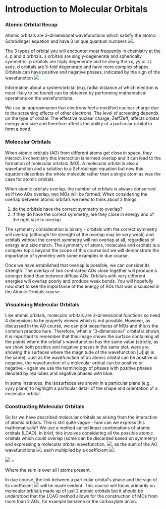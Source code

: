 # Introduction to Molecular Orbitals

### Atomic Orbital Recap 

Atomic orbitals are 3-dimensional wavefunctions which satisfy the atomic Schrödinger equation and have 3 unique quantum numbers <img src="https://render.githubusercontent.com/render/math?math=\displaystyle n, l, m_l ">. 

The 3 types of orbital you will encounter most frequently in chemistry at the s, p and d orbitals. s orbitals are singly-degenerate and spherically symmetric. p orbitals are triply degenerate and lie along the xx, yy or zz axes. d orbitals are 5-fold degenerate and have more complex shapes. Orbitals can have positive and negative phases, indicated by the sign of the wavefunction <img src="https://render.githubusercontent.com/render/math?math=\displaystyle \psi"> .

Information about a system/orbital (e.g. radial distance at which electron is most likely to be found) can be obtained by performing mathematical operations on the wavefunctions.

We use an approximation that electrons feel a modified nuclear charge due to the screening effects of other electrons. The level of screening depends on the type of orbital. The effective nuclear charge, ZeffZeff, affects orbital energy and size and therefore affects the ability of a particular orbital to form a bond.

### Molecular Orbitals

When atomic orbitals (AO) from different atoms get close in space, they interact. In chemistry this interaction is termed overlap and it can lead to the formation of molecular orbitals (MO). A molecular orbital is also a wavefunction and a solution to a Schrödinger equation but now this equation describes the whole molecule rather than a single atom as was the case for atomic orbitals. 

When atomic orbitals overlap, the number of orbitals is always conserved so if two AOs overlap, two MOs will be formed. 
When considering the overlap between atomic orbitals we need to think about 2 things:
1. do the orbitals have the correct symmetry to overlap?
2. if they do have the correct symmetry, are they close in energy and of the right size to overlap 


The symmetry consideration is binary - orbitals with the correct symmetry will overlap (although the strength of the overlap may be very weak) and orbitals without the correct symmetry will not overlap at all, regardless of energy and size match. The symmetry of atoms, molecules and orbitals is a complex topic beyond the scope of this course but we will demonstrate the importance of symmetry with some examples in due course. 
 
Once we have established that overlap is possible, we can consider its strength. The overlap of two contracted AOs close together will produce a stronger bond than between diffuse AOs. Orbitals with very different energies will overlap poorly and produce weak bonds. You will hopefully now start to see the importance of the energy of AOs that was discussed in the Atomic Orbitals course. 

### Visualising Molecular Orbitals 

Like atomic orbitals, molecular orbitals are 3-dimensional functions so need 4 dimensions to be properly viewed which is not possible. However, as discussed in the AO course, we can plot isosurfaces of MOs and this is the common practice here. Therefore, when a "3-dimensional" orbital is shown, it is important to remember that this image shows the surface containing all the points where the orbital's wavefunction has the same value (strictly, as we show both positive and negative phases in the same plot, were are showing the surfaces where the magnitude of the wavefunction |ψ||ψ| is the same). 
Just as the wavefunction of an atomic orbital can be positive or negative, the wavefunction of a molecular orbital can be positive or negative - again we use the terminology of phases with positive phases denoted by red lobes and negative phases with blue. 

In some instances, the isosurfaces are shown in a particular plane (e.g. xyxy plane) to highlight a particular detail of the shape and orientation of a molecular orbital.  

### Constructing Molecular Orbitals

So far we have described molecular orbitals as arising from the interaction of atomic orbitals. This is still quite vague - how can we express this mathematically? We use a method called linear combinations of atomic orbitals (LCAO). In brief, this involves considering all the possible atomic orbitals which could overlap (some can be discarded based on symmetry) and expressing a molecular orbital wavefunction, <img src="https://render.githubusercontent.com/render/math?math=\displaystyle \psi">, as the sum of the AO wavefunctions <img src="https://render.githubusercontent.com/render/math?math=\displaystyle \phi _i">, each multiplied by a coefficient <img src="https://render.githubusercontent.com/render/math?math=\displaystyle c_i">:
 
<img src="https://render.githubusercontent.com/render/math?math=\displaystyle \psi=\sum_i c_i \phi _i = c_1 \phi _1"> +

Where the sum is over all i atoms present.

In due course, the link between a particular orbital's phase and the sign of its coefficient <img src="https://render.githubusercontent.com/render/math?math=\displaystyle c_i ">  will be made evident. 
This course will focus primarily on molecular orbitals made up of just 2 atomic orbitals but it should be understood that the LCAO method allows for the construction of MOs from more than 2 AOs, for example benzene or the carboxylate anion. 



